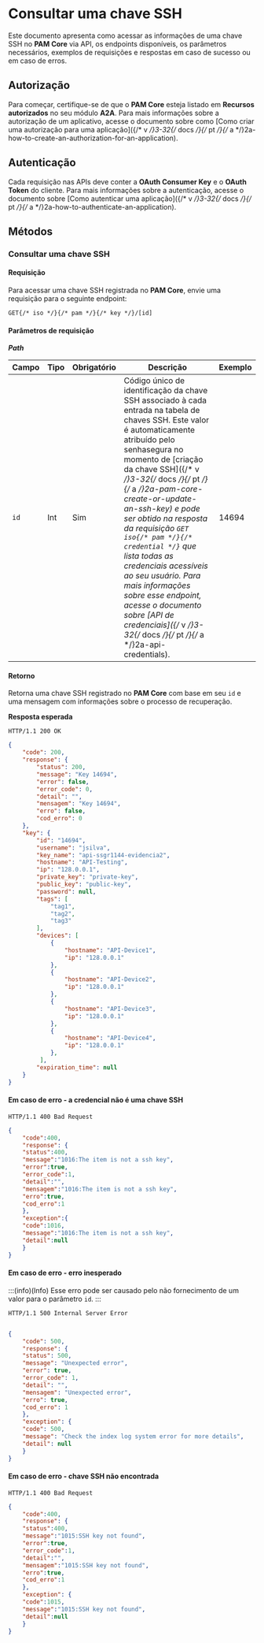 # Consultar uma chave SSH

Este documento apresenta como acessar as informações de uma chave SSH no **PAM Core** via API, os endpoints disponíveis, os parâmetros necessários, exemplos de requisições e respostas em caso de sucesso ou em caso de erros.

## Autorização
Para começar, certifique-se de que o **PAM Core** esteja listado em **Recursos autorizados** no seu módulo **A2A**. Para mais informações sobre a autorização de um aplicativo, acesse o documento sobre como [Como criar uma autorização para uma aplicação]({/* v */}3-32{/* docs */}{/* pt */}{/* a */}2a-how-to-create-an-authorization-for-an-application).

## Autenticação
Cada requisição nas APIs deve conter a **OAuth Consumer Key** e o **OAuth Token** do cliente. Para mais informações sobre a autenticação, acesse o documento sobre [Como autenticar uma aplicação]({/* v */}3-32{/* docs */}{/* pt */}{/* a */}2a-how-to-authenticate-an-application).

## Métodos

### Consultar uma chave SSH

#### Requisição

Para acessar uma chave SSH registrada no **PAM Core**, envie uma requisição para o seguinte endpoint:

`GET{/* iso */}{/* pam */}{/* key */}/[id]`

#### Parâmetros de requisição

***Path***



| Campo  | Tipo   | Obrigatório | Descrição                                     | Exemplo |
| ------ | ------ | ------------ | ----------------------------------------------- | ------- |
| `id` | Int | Sim          | Código único de identificação da chave SSH associado à cada entrada na tabela de chaves SSH. Este valor é automaticamente atribuído pelo senhasegura no momento de [criação da chave SSH]({/* v */}3-32{/* docs */}{/* pt */}{/* a */}2a-pam-core-create-or-update-an-ssh-key) e pode ser obtido na resposta da requisição `GET iso{/* pam */}{/* credential */}` que lista todas as credenciais acessíveis ao seu usuário. Para mais informações sobre esse endpoint, acesse o documento sobre [API de credenciais]({/* v */}3-32{/* docs */}{/* pt */}{/* a */}2a-api-credentials). | 14694     |


#### Retorno

Retorna uma chave SSH registrado no **PAM Core** com base em seu `id` e uma mensagem com informações sobre o processo de recuperação.

**Resposta esperada**

```
HTTP/1.1 200 OK
```
```json
{
    "code": 200,
    "response": {
        "status": 200,
        "message": "Key 14694",
        "error": false,
        "error_code": 0,
        "detail": "",
        "mensagem": "Key 14694",
        "erro": false,
        "cod_erro": 0
    },
    "key": {
        "id": "14694",
        "username": "jsilva",
        "key_name": "api-ssgr1144-evidencia2",
        "hostname": "API-Testing",
        "ip": "128.0.0.1",
        "private_key": "private-key",
        "public_key": "public-key",
        "password": null,
        "tags": [
            "tag1",
            "tag2",
            "tag3"
        ],
        "devices": [
            {
                "hostname": "API-Device1",
                "ip": "128.0.0.1"
            },
            {
                "hostname": "API-Device2",
                "ip": "128.0.0.1"
            },
            {
                "hostname": "API-Device3",
                "ip": "128.0.0.1"
            },
            {
                "hostname": "API-Device4",
                "ip": "128.0.0.1"
            },
         ],
        "expiration_time": null
    }
}
```


#### Em caso de erro - a credencial não é uma chave SSH

```
HTTP/1.1 400 Bad Request
```

```json
{
    "code":400,
    "response": {
	"status":400,
	"message":"1016:The item is not a ssh key",
	"error":true,
	"error_code":1,
	"detail":"",
	"mensagem":"1016:The item is not a ssh key",
	"erro":true,
	"cod_erro":1
	},
    "exception":{
    "code":1016,
    "message":"1016:The item is not a ssh key",
    "detail":null
    }
}
```
#### Em caso de erro - erro inesperado

:::(info)(Info)
Esse erro pode ser causado pelo não fornecimento de um valor para o parâmetro `id`. 
:::

```
HTTP/1.1 500 Internal Server Error
```

```json

{
    "code": 500,
    "response": {
	"status": 500,
	"message": "Unexpected error",
	"error": true,
	"error_code": 1,
	"detail": "",
	"mensagem": "Unexpected error",
	"erro": true,
	"cod_erro": 1
	},
    "exception": {
	"code": 500,
	"message": "Check the index log system error for more details",
	"detail": null
    }
}
```

#### Em caso de erro - chave SSH não encontrada

```
HTTP/1.1 400 Bad Request
```

```json
{
    "code":400,
    "response": {
	"status":400,
	"message":"1015:SSH key not found",
	"error":true,
	"error_code":1,
	"detail":"",
	"mensagem":"1015:SSH key not found",
	"erro":true,
	"cod_erro":1
	},
    "exception": {
	"code":1015,
	"message":"1015:SSH key not found",
	"detail":null
    }
}
```


